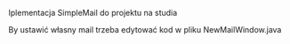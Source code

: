 Iplementacja SimpleMail do projektu na studia

By ustawić własny mail trzeba edytować kod w pliku NewMailWindow.java
